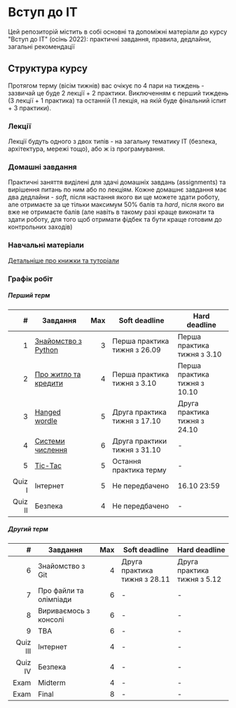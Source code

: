 # Вступ до ІТ

Цей репозиторій містить в собі основні та допоміжні матеріали до курсу "Вступ до ІТ" (осінь 2022): практичні завдання, правила, дедлайни, загальні рекомендації

## Структура курсу

Протягом  терму (вісім тижнів) вас очікує по 4 пари на тиждень - зазвичай це буде 2 лекції + 2 практики. Виключенням є перший тиждень (3 лекції + 1 практика) та останній (1 лекція, на якій буде фінальний іспит + 3 практики).

### Лекції

Лекції будуть одного з двох типів - на загальну тематику ІТ (безпека, архітектура, мережі тощо), або ж із програмування. 

### Домашні завдання

Практичні заняття виділені для здачі домашніх завдань (assignments) та вирішення питань по ним або по лекціям. Кожне домашнє завдання має два дедлайни - _soft_, після настання якого ви ще можете здати роботу, але отримаєте за це тільки максимум 50% балів та _hard_, після якого ви вже не отримаєте балів (але навіть в такому разі краще виконати та здати роботу, для того щоб отримати фідбек та бути краще готовим до контрольних заходів)

### Навчальні матеріали

[Детальніше про книжки та туторіали](/python_materials.md)

### Графік робіт
##### Перший терм
|       # | Завдання                                                  | Max | Soft deadline                | Hard deadline                |
|--------:|-----------------------------------------------------------|----:|------------------------------|------------------------------|
|       1 | [Знайомство з Python](/assignments_2022/assignment_1.md)  |   3 | Перша практика тижня з 26.09 | Перша практика тижня з 3.10  |
|       2 | [Про житло та кредити](/assignments_2022/assignment_2.md) |   4 | Перша практика тижня з 3.10  | Перша практика тижня з 10.10 |
|       3 | [Hanged wordle](/assignments_2022/assignment_3.md)        |   5 | Друга практика тижня з 17.10 | Друга практика тижня з 24.10 |
|       4 | [Системи числення](/assignments_2022/assignment_4.md)     |   6 | Друга практики тижня з 31.10 | -                            |
|       5 | [Tic-Tac](/assignments_2022/assignment_5.md)              |   5 | Остання практика терму       | -                            |
|  Quiz I | Інтернет                                                  |   5 | Не передбачено               | 16.10 23:59                  |
| Quiz II | Безпека                                                   |   4 | Не передбачено               | -                       |

##### Другий терм
|        # | Завдання                                                    | Max | Soft deadline                | Hard deadline                |
|---------:|-------------------------------------------------------------|----:|------------------------------|------------------------------|
|        6 | Знайомство з Git       |   4 | Друга практика тижня з 28.11 | Друга практика тижня з 5.12  |
|        7 | Про файли та олімпіади |   6 | -  | - |
|        8 | Вириваємось з консолі  |   6 | - | - |
|        9 | TBA                                                         |   6 | - | -                            |
|  Quiz III| Інтернет                                                    |   4 | -               | -                 |
|  Quiz IV | Безпека                                                     |   4 | -               | -                          |
|      Exam| Midterm                                                     |   4 | -               | -                          |
|      Exam| Final                                                       |   8 | -               | -                          |



